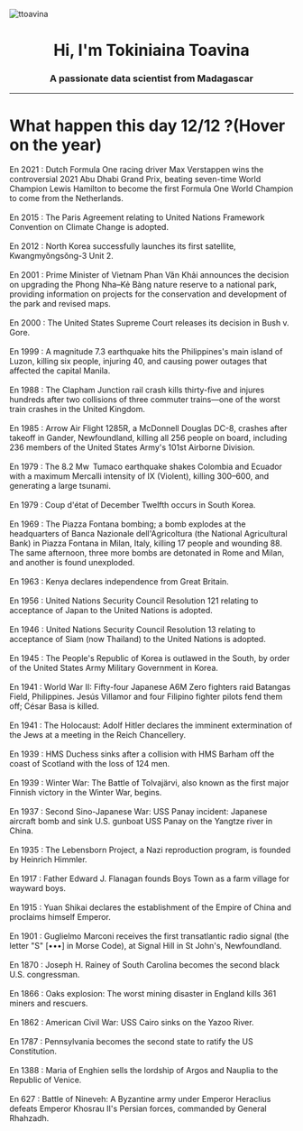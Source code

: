 
<p align="left"> <img src="https://komarev.com/ghpvc/?username=ttoavina&label=Profile%20views&color=0e75b6&style=flat" alt="ttoavina" /> </p>
<h1 align="center">Hi, I'm Tokiniaina Toavina</h1>
<h3 align="center">A passionate data scientist from Madagascar</h3>
    
<hr/>
<h1> What happen this day 12/12 ?(Hover on the year)</h1>

En 2021 : Dutch Formula One racing driver Max Verstappen wins the controversial 2021 Abu Dhabi Grand Prix, beating seven-time World Champion Lewis Hamilton to become the first Formula One World Champion to come from the Netherlands.
<br/><br/>
En 2015 : The Paris Agreement relating to United Nations Framework Convention on Climate Change is adopted.
<br/><br/>
En 2012 : North Korea successfully launches its first satellite, Kwangmyŏngsŏng-3 Unit 2.
<br/><br/>
En 2001 : Prime Minister of Vietnam Phan Văn Khải announces the decision on upgrading the Phong Nha–Kẻ Bàng nature reserve to a national park, providing information on projects for the conservation and development of the park and revised maps.
<br/><br/>
En 2000 : The United States Supreme Court releases its decision in Bush v. Gore.
<br/><br/>
En 1999 : A magnitude 7.3 earthquake hits the Philippines's main island of Luzon, killing six people, injuring 40, and causing power outages that affected the capital Manila.
<br/><br/>
En 1988 : The Clapham Junction rail crash kills thirty-five and injures hundreds after two collisions of three commuter trains—one of the worst train crashes in the United Kingdom.
<br/><br/>
En 1985 : Arrow Air Flight 1285R, a McDonnell Douglas DC-8, crashes after takeoff in Gander, Newfoundland, killing all 256 people on board, including 236 members of the United States Army's 101st Airborne Division.
<br/><br/>
En 1979 : The 8.2 Mw  Tumaco earthquake shakes Colombia and Ecuador with a maximum Mercalli intensity of IX (Violent), killing 300–600, and generating a large tsunami.
<br/><br/>
En 1979 : Coup d'état of December Twelfth occurs in South Korea.
<br/><br/>
En 1969 : The Piazza Fontana bombing; a bomb explodes at the headquarters of Banca Nazionale dell'Agricoltura (the National Agricultural Bank) in Piazza Fontana in Milan, Italy, killing 17 people and wounding 88. The same afternoon, three more bombs are detonated in Rome and Milan, and another is found unexploded.
<br/><br/>
En 1963 : Kenya declares independence from Great Britain.
<br/><br/>
En 1956 : United Nations Security Council Resolution 121 relating to acceptance of Japan to the United Nations is adopted.
<br/><br/>
En 1946 : United Nations Security Council Resolution 13 relating to acceptance of Siam (now Thailand) to the United Nations is adopted.
<br/><br/>
En 1945 : The People's Republic of Korea is outlawed in the South, by order of the United States Army Military Government in Korea.
<br/><br/>
En 1941 : World War II: Fifty-four Japanese A6M Zero fighters raid Batangas Field, Philippines. Jesús Villamor and four Filipino fighter pilots fend them off; César Basa is killed.
<br/><br/>
En 1941 : The Holocaust: Adolf Hitler declares the imminent extermination of the Jews at a meeting in the Reich Chancellery.
<br/><br/>
En 1939 : HMS Duchess sinks after a collision with HMS Barham off the coast of Scotland with the loss of 124 men.
<br/><br/>
En 1939 : Winter War: The Battle of Tolvajärvi, also known as the first major Finnish victory in the Winter War, begins.
<br/><br/>
En 1937 : Second Sino-Japanese War: USS Panay incident: Japanese aircraft bomb and sink U.S. gunboat USS Panay on the Yangtze river in China.
<br/><br/>
En 1935 : The Lebensborn Project, a Nazi reproduction program, is founded by Heinrich Himmler.
<br/><br/>
En 1917 : Father Edward J. Flanagan founds Boys Town as a farm village for wayward boys.
<br/><br/>
En 1915 : Yuan Shikai declares the establishment of the Empire of China and proclaims himself Emperor.
<br/><br/>
En 1901 : Guglielmo Marconi receives the first transatlantic radio signal (the letter "S" [•••] in Morse Code), at Signal Hill in St John's, Newfoundland.
<br/><br/>
En 1870 : Joseph H. Rainey of South Carolina becomes the second black U.S. congressman.
<br/><br/>
En 1866 : Oaks explosion: The worst mining disaster in England kills 361 miners and rescuers.
<br/><br/>
En 1862 : American Civil War: USS Cairo sinks on the Yazoo River.
<br/><br/>
En 1787 : Pennsylvania becomes the second state to ratify the US Constitution.
<br/><br/>
En 1388 : Maria of Enghien sells the lordship of Argos and Nauplia to the Republic of Venice.
<br/><br/>
En 627 : Battle of Nineveh: A Byzantine army under Emperor Heraclius defeats Emperor Khosrau II's Persian forces, commanded by General Rhahzadh.
<br/><br/>
